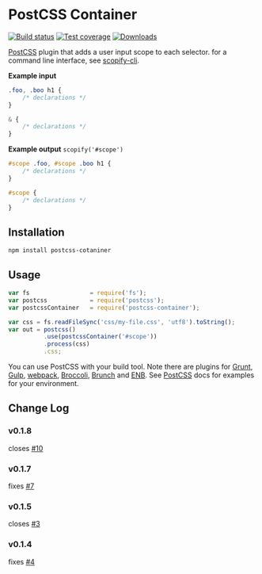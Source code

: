 # PostCSS Container

[![Build status][travis-image]][travis-url]
[![Test coverage][coveralls-image]][coveralls-url]
[![Downloads][downloads-image]][downloads-url]

[PostCSS] plugin that adds a user input scope to each selector.
for a command line interface, see [scopify-cli]. 

[`poststylus`]: https://github.com/seaneking/poststylus
[PostCSS API]:  https://github.com/postcss/postcss/blob/master/docs/api.md
[Broccoli]:     https://github.com/jeffjewiss/broccoli-postcss
[CLI tool]:     https://github.com/code42day/postcss-cli
[webpack]:      https://github.com/postcss/postcss-loader
[Brunch]:       https://github.com/iamvdo/postcss-brunch
[Grunt]:        https://github.com/nDmitry/grunt-postcss
[Gulp]:         https://github.com/postcss/gulp-postcss
[ENB]:          https://github.com/theprotein/enb-postcss

[travis-image]: https://img.shields.io/travis/pazams/postcss-scopify.svg?style=flat-square
[travis-url]: https://travis-ci.org/pazams/postcss-scopify
[coveralls-image]: https://img.shields.io/coveralls/pazams/postcss-scopify.svg?style=flat-square
[coveralls-url]: https://coveralls.io/r/pazams/postcss-scopify
[downloads-image]: https://img.shields.io/npm/dm/postcss-scopify.svg?style=flat-square
[downloads-url]: https://npmjs.org/package/postcss-scopify

[scopify-cli]: https://github.com/pazams/scopify-cli
[PostCSS]: https://github.com/postcss/postcss

__Example input__

```css
.foo, .boo h1 {
    /* declarations */
}

& {
    /* declarations */
}
```
__Example output__
`scopify('#scope')`
```css
#scope .foo, #scope .boo h1 {
    /* declarations */
}

#scope {
    /* declarations */
}
```

## Installation

```
npm install postcss-cotaniner
```

## Usage

```javascript
var fs                 = require('fs');
var postcss            = require('postcss');
var postcssContainer   = require('postcss-container');

var css = fs.readFileSync('css/my-file.css', 'utf8').toString();
var out = postcss()
          .use(postcssContainer('#scope'))
          .process(css)
          .css;
```

You can use PostCSS with your build tool.
Note there are plugins for [Grunt], [Gulp], [webpack], [Broccoli],
[Brunch] and [ENB]. 
See [PostCSS] docs for examples for your environment.

## Change Log
### v0.1.8
closes [#10](https://github.com/pazams/postcss-scopify/issues/10)

### v0.1.7
fixes [#7](https://github.com/pazams/postcss-scopify/issues/7)

### v0.1.5
closes [#3](https://github.com/pazams/postcss-scopify/issues/3)

### v0.1.4
fixes [#4](https://github.com/pazams/postcss-scopify/issues/4)
